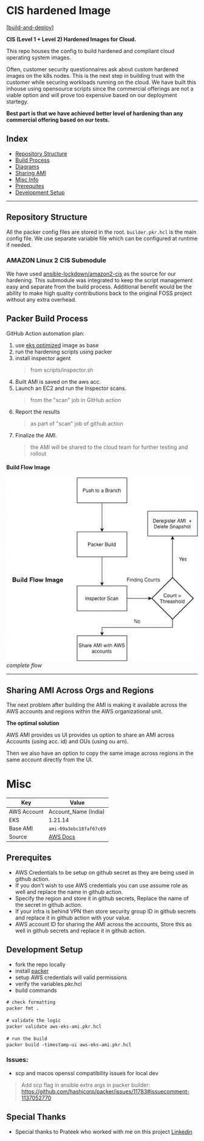 # CIS hardened Image
[[build-and-deploy](https://github.com/Puneet8800/CIS-Hardened-AMI/blob/main/.github/workflows/build_and_deploy.yml)]


**CIS (Level 1 + Level 2) Hardened Images for Cloud.**

This repo houses the config to build hardened and compliant cloud operating system images.

Often, customer security questionnaires ask about custom hardened images on the k8s nodes. This is the next step in building trust with the customer while securing workloads running on the cloud.
We have built this inhouse using opensource scripts since the commercial offerings are not a viable option and will prove too expensive based on our deployment startegy.

**Best part is that we have achieved better level of hardening than any commercial offering based on our tests.**


## Index
- [Repository Structure](#repository-structure)
- [Build Process](#build-process)
- [Diagrams](#build-flow-image)
- [Sharing AMI](#sharing-ami-across-orgs-and-regions)
- [Misc Info](#misc)
- [Prerequites](#Prerequites)
- [Development Setup](#development-setup)


---

## Repository Structure

All the packer config files are stored in the root. `builder.pkr.hcl` is the main config file. We use separate variable file which can be configured at runtime if needed.

### AMAZON Linux 2 CIS Submodule

We have used [ansible-lockdown/amazon2-cis](https://github.com/ansible-lockdown/amazon2-cis) as the source for our hardening.
This submodule was integrated to keep the script management easy and separate from the build process. Additional benefit would be the ability to make high quality contributions back to the original FOSS project without any extra overhead.


## Packer Build Process

GitHub Action automation plan:

1. use [eks optimized](https://docs.aws.amazon.com/eks/latest/userguide/eks-optimized-ami.html) image as base
2. run the hardening scripts using packer
3. install inspector agent
    > from scripts/inspector.sh
4. Built AMI is saved on the aws acc.
5. Launch an EC2 and run the Inspector scans.
    > from the "scan" job in GitHub action
6. Report the results
    > as part of "scan" job of github action
7. Finalize the AMI.
    > the AMI will be shared to the cloud team for further testing and rollout


#### Build Flow Image
![img](assets/build_flow.png)
*complete flow*


---
## Sharing AMI Across Orgs and Regions

The next problem after building the AMI is making it available across the AWS accounts and regions within the AWS organizational unit.

**The optimal solution**

AWS AMI provides us UI provides us option to share an AMI across Accounts (using acc. id) and OUs (using ou arn).

Then we also have an option to copy the same image across regions in the same account directly from the UI.


# Misc

| Key  | Value |
| ------------- | ------------- |
| AWS Account  | Account_Name (India)  |
| EKS  | 1.21.14  |
| Base AMI | `ami-09a3ebc18faf67c69` |
| Source | [AWS Docs](https://docs.aws.amazon.com/eks/latest/userguide/eks-optimized-ami.html) |


## Prerequites
- AWS Credentials to be setup on github secret as they are being used in github action.
- If you don't wish to use AWS credentials you can use assume role as well and replace the name in github action.
- Specify the region and store it in github secrets, Replace the name of the secret in github action.
- If your infra is behind VPN then store security group ID in github secrets and replace it in github action with your value.
- AWS account ID for sharing the AMI across the accounts, Store this as well in github secrets and replace it in github action.


## Development Setup

- fork the repo locally
- install [packer](https://developer.hashicorp.com/packer/downloads)
- setup AWS credentials will valid permissions
- verify the variables.pkr.hcl
- build commands

```
# check formatting
packer fmt .

# validate the logic
packer validate aws-eks-ami.pkr.hcl

# run the build
packer build -timestamp-ui aws-eks-ami.pkr.hcl

```

### Issues:
- scp and macos openssl compatibility issues for local dev

> Add scp flag in ansible extra args in packer builder: https://github.com/hashicorp/packer/issues/11783#issuecomment-1137052770

## Special Thanks
- Special thanks to Prateek who worked with me on this project
[Linkedin](https://www.linkedin.com/in/pr0pm/)
